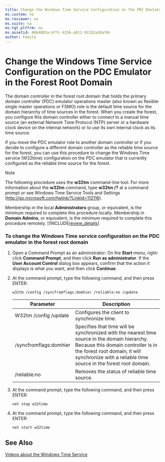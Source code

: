 ```yaml
---
title: Change the Windows Time Service Configuration on the PDC Emulator in the Forest Root Domain
ms.custom: na
ms.reviewer: na
ms.suite: na
ms.tgt_pltfrm: na
ms.assetid: 4864003a-bf7c-4156-a011-91352a36a76c
author: Femila
---
```

# Change the Windows Time Service Configuration on the PDC Emulator in the Forest Root Domain
  The domain controller in the forest root domain that holds the primary domain controller \(PDC\) emulator operations master \(also known as flexible single master operations or FSMO\) role is the default time source for the domain hierarchy of time sources in the forest. When you create the forest, you configure this domain controller either to connect to a manual time source \(an external Network Time Protocol \(NTP\) server or a hardware clock device on the internal network\) or to use its own internal clock as its time source.  
  
 If you move the PDC emulator role to another domain controller or if you decide to configure a different domain controller as the reliable time source for the forest, you can use this procedure to change the Windows Time service \(W32time\) configuration on the PDC emulator that is currently configured as the reliable time source for the forest.  
  
> [!NOTE]  
>  The following procedure uses the **w32tm** command\-line tool. For more information about the **w32tm** command, type **w32tm \/?** at a command prompt or see Windows Time Service Tools and Settings \([http:\/\/go.microsoft.com\/fwlink\/?LinkId\=112116](http://go.microsoft.com/fwlink/?LinkId=112116)\).  
  
 Membership in the local **Administrators** group, or equivalent, is the minimum required to complete this procedure locally. Membership in **Domain Admins**, or equivalent, is the minimum required to complete this procedure remotely. [!INCLUDE[review_details](../Token/review_details_md.md)]  
  
### To change the Windows Time service configuration on the PDC emulator in the forest root domain  
  
1.  Open a Command Prompt as an administrator: On the **Start** menu, right\-click **Command Prompt**, and then click **Run as administrator**. If the **User Account Control** dialog box appears, confirm that the action it displays is what you want, and then click **Continue**.  
  
2.  At the command prompt, type the following command, and then press ENTER:  
  
    ```  
    w32tm /config /syncfromflags:domhier /reliable:no /update  
    ```  
  
    |Parameter|Description|  
    |---------------|-----------------|  
    |W32tm \/config \/update|Configures the client to synchronize time.|  
    |\/syncfromflags:domhier|Specifies that time will be synchronized with the nearest time source in the domain hierarchy. Because this domain controller is in the forest root domain, it will synchronize with a reliable time source in the forest root domain.|  
    |\/reliable:no|Removes the status of reliable time source.|  
  
3.  At the command prompt, type the following command, and then press ENTER:  
  
    ```  
    net stop w32time  
    ```  
  
4.  At the command prompt, type the following command, and then press ENTER:  
  
    ```  
    net start w32time  
    ```  
  
## See Also  
 [Videos about the Windows Time Service](http://www.microsoft.com/showcase/en/us/search?phrase=w32time)  
  
  